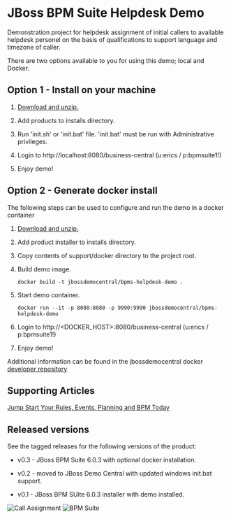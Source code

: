 JBoss BPM Suite Helpdesk Demo 
=============================
Demonstration project for helpdesk assignment of initial callers to available helpdesk personel on the basis of qualifications to
support language and timezone of caller.

There are two options available to you for using this demo; local and Docker.


Option 1 - Install on your machine
----------------------------------
1. [Download and unzip.](https://github.com/jbossdemocentral/bpms-helpdesk-demo/archive/master.zip)

2. Add products to installs directory.

3. Run 'init.sh' or 'init.bat' file. 'init.bat' must be run with Administrative privileges.

4. Login to http://localhost:8080/business-central  (u:erics / p:bpmsuite1!)

5. Enjoy demo!


Option 2 - Generate docker install
----------------------------------
The following steps can be used to configure and run the demo in a docker container

1. [Download and unzip.](https://github.com/jbossdemocentral/bpms-helpdesk-demo/archive/master.zip)

2. Add product installer to installs directory.

3. Copy contents of support/docker directory to the project root.

4. Build demo image.

	```
	docker build -t jbossdemocentral/bpms-helpdesk-demo .
	```
5. Start demo container.

	```
	docker run --it -p 8080:8080 -p 9990:9990 jbossdemocentral/bpms-helpdesk-demo
	```
6. Login to http://<DOCKER_HOST>:8080/business-central (u:erics / p:bpmsuite1!)

7. Enjoy demo!

Additional information can be found in the jbossdemocentral docker [developer repository](https://github.com/jbossdemocentral/docker-developer)


Supporting Articles
-------------------
[Jump Start Your Rules, Events, Planning and BPM Today](http://www.schabell.org/2014/12/jump-start-rules-events-planning-bpm-today.html)


Released versions
-----------------

See the tagged releases for the following versions of the product:

- v0.3 - JBoss BPM Suite 6.0.3 with optional docker installation.

- v0.2 - moved to JBoss Demo Central with updated windows init.bat support.

- v0.1 - JBoss BPM SUite 6.0.3 installer with demo installed.


![Call Assignment](https://github.com/jbossdemocentral/bpms-helpdesk-demo/blob/master/docs/demo-images/call-assignment.png?raw=true)
![BPM Suite](https://github.com/jbossdemocentral/bpms-helpdesk-demo/blob/master/docs/demo-images/bpmsuite.png?raw=true)

